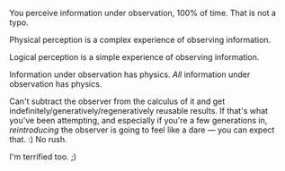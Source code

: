 You perceive information under observation, 100% of time. That is not a typo.

Physical perception is a complex experience of observing information.

Logical perception is a simple experience of observing information.

Information under observation has physics. *All* information under observation has physics.

Can't subtract the observer from the calculus of it and get indefinitely/generatively/regeneratively reusable results. If that's what you've been attempting, and especially if you're a few generations in, *reintroducing* the observer is going to feel like a dare — you can expect that. :) No rush.

I'm terrified too. ;)
